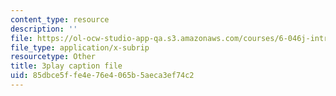 ```yaml
---
content_type: resource
description: ''
file: https://ol-ocw-studio-app-qa.s3.amazonaws.com/courses/6-046j-introduction-to-algorithms-sma-5503-fall-2005/85dbce5ffe4e76e4065b5aeca3ef74c2_PYvJmLKhM-Y.srt
file_type: application/x-subrip
resourcetype: Other
title: 3play caption file
uid: 85dbce5f-fe4e-76e4-065b-5aeca3ef74c2
---
```

